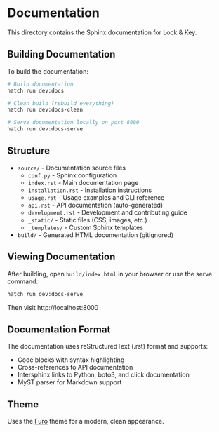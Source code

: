 # Documentation

This directory contains the Sphinx documentation for Lock & Key.

## Building Documentation

To build the documentation:

```bash
# Build documentation
hatch run dev:docs

# Clean build (rebuild everything)
hatch run dev:docs-clean

# Serve documentation locally on port 8000
hatch run dev:docs-serve
```

## Structure

- `source/` - Documentation source files
  - `conf.py` - Sphinx configuration
  - `index.rst` - Main documentation page
  - `installation.rst` - Installation instructions
  - `usage.rst` - Usage examples and CLI reference
  - `api.rst` - API documentation (auto-generated)
  - `development.rst` - Development and contributing guide
  - `_static/` - Static files (CSS, images, etc.)
  - `_templates/` - Custom Sphinx templates
- `build/` - Generated HTML documentation (gitignored)

## Viewing Documentation

After building, open `build/index.html` in your browser or use the serve command:

```bash
hatch run dev:docs-serve
```

Then visit http://localhost:8000

## Documentation Format

The documentation uses reStructuredText (.rst) format and supports:

- Code blocks with syntax highlighting
- Cross-references to API documentation  
- Intersphinx links to Python, boto3, and click documentation
- MyST parser for Markdown support

## Theme

Uses the [Furo](https://pradyunsg.me/furo/) theme for a modern, clean appearance.
